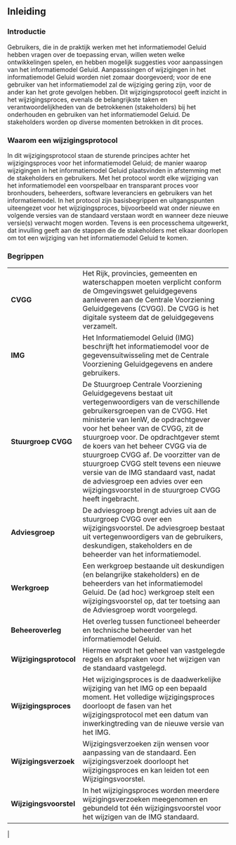 ## Inleiding

### Introductie

 Gebruikers, die in de praktijk werken met het informatiemodel Geluid hebben vragen over de toepassing ervan, willen weten welke ontwikkelingen spelen, en hebben mogelijk suggesties voor aanpassingen van het informatiemodel Geluid. Aanpasssingen of wijzigingen in het informatiemodel Geluid worden niet zomaar doorgevoerd; voor de ene gebruiker van het informatiemodel zal de wijziging gering zijn, voor de ander kan het grote gevolgen hebben. Dit wijzigingsprotocol geeft inzicht in het wijzigingsproces, evenals de belangrijkste taken en verantwoordelijkheden van de betrokkenen (stakeholders) bij het onderhouden en gebruiken van het informatiemodel Geluid. De stakeholders worden op diverse momenten betrokken in dit proces.

### Waarom een wijzigingsprotocol

In dit wijzigingsprotocol staan de sturende principes achter het wijzigingsproces voor het informatiemodel Geluid; de manier waarop wijzigingen in het informatiemodel Geluid plaatsvinden in afstemming met de stakeholders en gebruikers. Met het protocol wordt elke wijziging van het informatiemodel een voorspelbaar en transparant proces voor bronhouders, beheerders, software leveranciers en gebruikers van het informatiemodel. In het protocol zijn basisbegrippen en uitgangspunten uiteengezet voor het wijzigingsproces, bijvoorbeeld wat onder nieuwe en volgende versies van de standaard verstaan wordt en wanneer deze nieuwe versie(s) verwacht mogen worden. Tevens is een processchema uitgewerkt, dat invulling geeft aan de stappen die de stakeholders met elkaar doorlopen om tot een wijziging van het informatiemodel Geluid te komen. 

### Begrippen

|                        |                                                                                                                                                                                                                                                                                                                                                                                                                                                                                                                                                                                                                                                                                    |
|------------------------|------------------------------------------------------------------------------------------------------------------------------------------------------------------------------------------------------------------------------------------------------------------------------------------------------------------------------------------------------------------------------------------------------------------------------------------------------------------------------------------------------------------------------------------------------------------------------------------------------------------------------------------------------------------------------------|
| **CVGG**               |  Het Rijk, provincies, gemeenten en waterschappen moeten verplicht conform de Omgevingswet geluidgegevens aanleveren aan de Centrale Voorziening Geluidgegevens (CVGG). De CVGG is het digitale systeem dat de geluidgegevens verzamelt.    |
| **IMG**                | Het Informatiemodel Geluid (IMG) beschrijft het informatiemodel voor de gegevensuitwisseling met de Centrale Voorziening Geluidgegevens en andere gebruikers.   |                     
| **Stuurgroep CVGG**    | De Stuurgroep Centrale Voorziening Geluidgegevens bestaat uit vertegenwoordigers van de verschillende gebruikersgroepen van de CVGG. Het ministerie van IenW, de opdrachtgever voor het beheer van de CVGG, zit de stuurgroep voor. De opdrachtgever stemt de koers van het beheer CVGG via de stuurgroep CVGG af. De voorzitter van de stuurgroep CVGG stelt tevens een nieuwe versie van de IMG standaard vast, nadat de adviesgroep een advies over een wijzigingsvoorstel in de stuurgroep CVGG heeft ingebracht. |
| **Adviesgroep**        |  De adviesgroep brengt advies uit aan de stuurgroep CVGG over een wijzigingsvoorstel. De adviesgroep bestaat uit vertegenwoordigers van de gebruikers, deskundigen, stakeholders en de beheerder van het informatiemodel.    |
| **Werkgroep**      | Een werkgroep bestaande uit deskundigen (en belangrijke stakeholders) en de beheerders van het informatiemodel Geluid. De (ad hoc) werkgroep stelt een wijzigingsvoorstel op, dat ter toetsing aan de Adviesgroep wordt voorgelegd. |
| **Beheeroverleg**      | Het overleg tussen functioneel beheerder en technische beheerder van het informatiemodel Geluid. |
| **Wijzigingsprotocol** | Hiermee wordt het geheel van vastgelegde regels en afspraken voor het wijzigen van de standaard vastgelegd.   |
| **Wijzigingsproces**   | Het wijzigingsproces is de daadwerkelijke wijziging van het IMG op een bepaald moment. Het volledige wijzigingsproces doorloopt de fasen van het wijzigingsprotocol met een datum van inwerkingtreding van de nieuwe versie van het IMG.  |
| **Wijzigingsverzoek**  | Wijzigingsverzoeken zijn wensen voor aanpassing van de standaard. Een wijzigingsverzoek doorloopt het wijzigingsproces en kan leiden tot een Wijzigingsvoorstel. |
| **Wijzigingsvoorstel** | In het wijzigingsproces worden meerdere wijzigingsverzoeken meegenomen en gebundeld tot één wijzigingsvoorstel voor het wijzigen van de IMG standaard. 
|